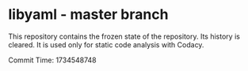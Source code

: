 # libyaml - master branch

This repository contains the frozen state of the repository.
Its history is cleared. It is used only for static code
analysis with Codacy.

Commit Time: 1734548748